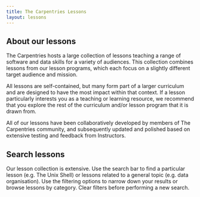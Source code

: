 ```yaml
---
title: The Carpentries Lessons
layout: lessons
---
```


## About our lessons 

The Carpentries hosts a large collection of lessons teaching a range of software and data skills for a variety of audiences. This collection combines lessons from our lesson programs, which each focus on a slightly different target audience and mission.

All lessons are self-contained, but many form part of a larger curriculum and are designed to have the most impact within that context. If a lesson particularly interests you as a teaching or learning resource, we recommend that you explore the rest of the curriculum and/or lesson program that it is drawn from.

All of our lessons have been collaboratively developed by members of The Carpentries community, and subsequently updated and polished based on extensive testing and feedback from Instructors.


## Search lessons

Our lesson collection is extensive. Use the search bar to find a particular lesson (e.g. The Unix Shell) or lessons related to a general topic (e.g. data organisation). Use the filtering options to narrow down your results or browse lessons by category.  Clear filters before performing a new search.